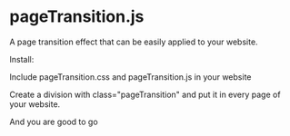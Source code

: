 # pageTransition.js
A page transition effect that can be easily applied to your website.

Install:

Include pageTransition.css and pageTransition.js in your website

Create a division with class="pageTransition" and put it in every page of your website.

And you are good to go

